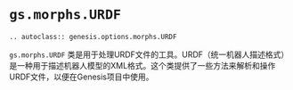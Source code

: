 # `gs.morphs.URDF`

```{eval-rst}  
.. autoclass:: genesis.options.morphs.URDF
```

`gs.morphs.URDF` 类是用于处理URDF文件的工具。URDF（统一机器人描述格式）是一种用于描述机器人模型的XML格式。这个类提供了一些方法来解析和操作URDF文件，以便在Genesis项目中使用。
